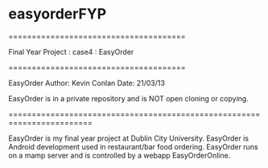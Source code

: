 easyorderFYP
============


======================================

Final Year Project : case4 : EasyOrder

======================================

EasyOrder Author: Kevin Conlan
Date: 21/03/13

EasyOrder is in a private repository and is NOT open cloning or copying.

========================================================================

EasyOrder is my final year project at Dublin City University. EasyOrder is Android development used in restaurant/bar food ordering.
EasyOrder runs on a mamp server and is controlled by a webapp EasyOrderOnline.

